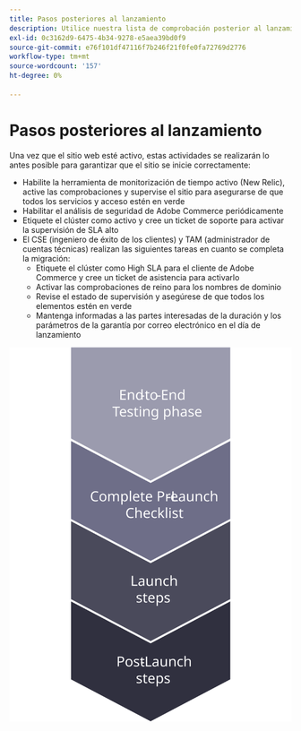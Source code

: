 ```yaml
---
title: Pasos posteriores al lanzamiento
description: Utilice nuestra lista de comprobación posterior al lanzamiento para garantizar una implementación sin problemas del sitio de Adobe Commerce.
exl-id: 0c3162d9-6475-4b34-9278-e5aea39bd0f9
source-git-commit: e76f101df47116f7b246f21f0fe0fa72769d2776
workflow-type: tm+mt
source-wordcount: '157'
ht-degree: 0%

---
```


# Pasos posteriores al lanzamiento

Una vez que el sitio web esté activo, estas actividades se realizarán lo antes posible para garantizar que el sitio se inicie correctamente:

- Habilite la herramienta de monitorización de tiempo activo (New Relic), active las comprobaciones y supervise el sitio para asegurarse de que todos los servicios y acceso estén en verde
- Habilitar el análisis de seguridad de Adobe Commerce periódicamente
- Etiquete el clúster como activo y cree un ticket de soporte para activar la supervisión de SLA alto
- El CSE (ingeniero de éxito de los clientes) y TAM (administrador de cuentas técnicas) realizan las siguientes tareas en cuanto se completa la migración:
   - Etiquete el clúster como High SLA para el cliente de Adobe Commerce y cree un ticket de asistencia para activarlo
   - Activar las comprobaciones de reino para los nombres de dominio
   - Revise el estado de supervisión y asegúrese de que todos los elementos estén en verde
   - Mantenga informadas a las partes interesadas de la duración y los parámetros de la garantía por correo electrónico en el día de lanzamiento

![Diagrama de la fase 4 del proceso de lanzamiento](../../assets/playbooks/launch-steps-4.svg)
